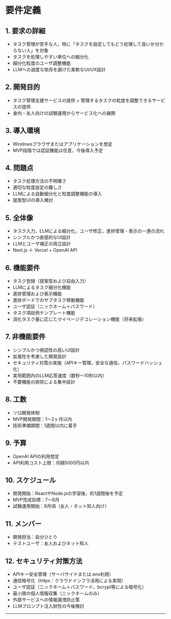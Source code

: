 # 要件定義

## 1. 要求の詳細

- タスク管理が苦手な人，特に「タスクを設定してもどう処理して良いか分からない人」を対象
- タスクを処理しやすい単位への細分化
- 細分化粒度のユーザ調整機能
- LLMへの過度な依存を避けた柔軟なUI/UX設計

## 2. 開発目的

- タスク管理支援サービスの提供 + 管理するタスクの粒度を調整できるサービスの提供
- 身内・友人向けの試験運用からサービス化への展開

## 3. 導入環境

- Windowsブラウザまたはアプリケーションを想定
- MVP段階では認証機能は任意，今後導入予定

## 4. 問題点

- タスク処理方法の不明確さ
- 適切な粒度設定の難しさ
- LLMによる自動細分化と粒度調整機能の導入
- 提案型UIの導入検討

## 5. 全体像

- タスク入力，LLMによる細分化，ユーザ修正，進捗管理・表示の一連の流れ
- シンプルかつ直感的なUI設計
- LLMとユーザ補正の両立設計
- Next.js ＋ Vercel + OpenAI API

## 6. 機能要件

- タスク登録（提案型および自由入力）
- LLMによるタスク細分化機能
- 進捗管理および表示機能
- 進捗ボードでのサブタスク移動機能
- ユーザ認証（ニックネーム＋パスワード）
- タスク項目例テンプレート機能
- 消化タスク量に応じたマイページデコレーション機能（将来拡張）

## 7. 非機能要件

- シンプルかつ視認性の高いUI設計
- 拡張性を考慮した開発設計
- セキュリティ対策の実施（APIキー管理，安全な通信，パスワードハッシュ化）
- 実用範囲内のLLM応答速度（数秒〜10秒以内）
- 不要機能の排除による集中設計

## 8. 工数

- ソロ開発体制
- MVP開発期間：1〜2ヶ月以内
- 技術準備期間：1週間以内に着手

## 9. 予算

- OpenAI APIの利用想定
- API利用コスト上限：月額5000円以内

## 10. スケジュール

- 開発開始：ReactやNode.jsの学習後，約1週間後を予定
- MVP完成目標：7〜8月
- 試験運用開始：8月頃（友人・ネット知人向け）

## 11. メンバー

- 開発担当：自分ひとり
- テストユーザ：友人およびネット知人

## 12. セキュリティ対策方法

- APIキー安全管理（サーバサイドまたは.env利用）
- 通信暗号化（https：クラウドインフラ活用による実現）
- ユーザ認証（ニックネーム＋パスワード，bcrypt等による暗号化）
- 最小限の個人情報収集（ニックネームのみ）
- 外部サービスへの情報漏洩防止策
- LLMプロンプト注入耐性の今後検討

---
